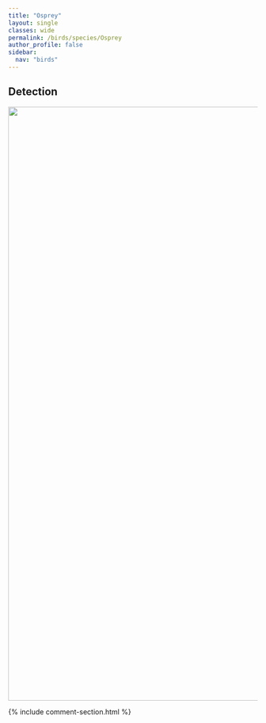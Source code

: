 ```yaml
---
title: "Osprey"
layout: single
classes: wide
permalink: /birds/species/Osprey
author_profile: false
sidebar:
  nav: "birds"
---
```


<h2>Detection</h2>

<a href="https://drive.google.com/uc?export=view&id=1OMgt8_mafmDnFLOfWfrKAYOAcmJuYTDv">
<img src="https://drive.google.com/uc?export=view&id=1OMgt8_mafmDnFLOfWfrKAYOAcmJuYTDv" height = "1200" width = "800">
</a>

{% include comment-section.html %}
